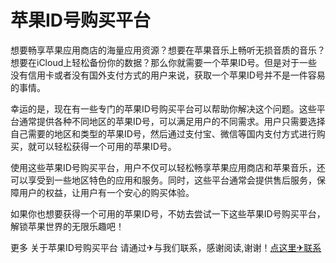 # 苹果ID号购买平台

想要畅享苹果应用商店的海量应用资源？想要在苹果音乐上畅听无损音质的音乐？想要在iCloud上轻松备份你的数据？那么你就需要一个苹果ID号。但是对于一些没有信用卡或者没有国外支付方式的用户来说，获取一个苹果ID号并不是一件容易的事情。

幸运的是，现在有一些专门的苹果ID号购买平台可以帮助你解决这个问题。这些平台通常提供各种不同地区的苹果ID号，可以满足用户的不同需求。用户只需要选择自己需要的地区和类型的苹果ID号，然后通过支付宝、微信等国内支付方式进行购买，就可以轻松获得一个可用的苹果ID号。

使用这些苹果ID号购买平台，用户不仅可以轻松畅享苹果应用商店和苹果音乐，还可以享受到一些地区特色的应用和服务。同时，这些平台通常会提供售后服务，保障用户的权益，让用户有一个安心的购买体验。

如果你也想要获得一个可用的苹果ID号，不妨去尝试一下这些苹果ID号购买平台，解锁苹果世界的无限乐趣吧！

更多 关于苹果ID号购买平台 请通过✈与我们联系，感谢阅读,谢谢！[点这里✈联系](https://add.k02.cc)